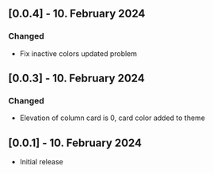 ## [0.0.4] - 10. February 2024
### Changed
- Fix inactive colors updated problem

## [0.0.3] - 10. February 2024
### Changed
- Elevation of column card is 0, card color added to theme

## [0.0.1] - 10. February 2024

* Initial release
